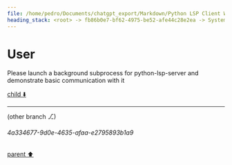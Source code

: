 ```yaml
---
file: /home/pedro/Documents/chatgpt_export/Markdown/Python LSP Client Writing.md
heading_stack: <root> -> fb86b0e7-bf62-4975-be52-afe44c28e2ea -> System -> 93a72920-b6b0-4849-ae9f-6a6bac06bf87 -> System -> aaa23743-d4b8-479a-9cf4-b7e357d2d973 -> User -> 3a85587d-63d2-4e15-a912-383beeee1f3b -> Assistant -> 2cbd10f3-6642-4021-9e90-a67e05827bf9 -> Tool -> 22a86aba-e3b8-4805-a841-9752070c999b -> Assistant -> Language Server Protocol (LSP) -> Features -> Workflow -> Writing a Python Client for LSP -> Example Libraries -> Example Code Outline -> aaa2528e-4c1f-4ad0-991b-16ed764da716 -> User
---
```

# User

Please launch a background subprocess for python-lsp-server and demonstrate basic communication with it 

[child ⬇️](#4a334677-9d0e-4635-afaa-e2795893b1a9)

---

(other branch ⎇)
###### 4a334677-9d0e-4635-afaa-e2795893b1a9
[parent ⬆️](#aaa2528e-4c1f-4ad0-991b-16ed764da716)
